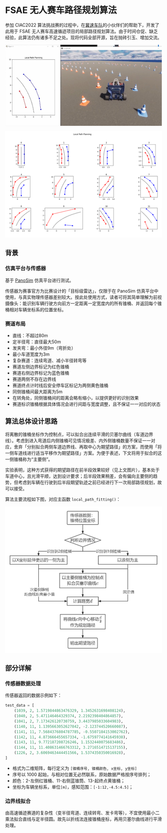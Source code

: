 # FSAE 无人赛车路径规划算法

参加 CIAC2022 算法挑战赛的过程中，在[冀速车队](https://gitee.com/jscd_1)的小伙伴们的帮助下，开发了此用于 FSAE 无人赛车高速循迹项目的局部路径规划算法。由于时间仓促、缺乏经验，此算法仍有诸多不足之处。现将代码全部开源，旨在抛砖引玉、增加交流。

![实时仿真效果](images/real_time_planning.jpg)

![规划路径质量展示](images/path_preview.png)

## 背景

### 仿真平台与传感器

基于 [PanoSim](http://www.panosim.com/) 仿真平台进行测试。

传感器为赛事官方为比赛设计的「目标级雷达」，仅限于在 PanoSim 仿真平台中使用，与真实物理传感器差别较大。按此处使用方式，读者可将其简单理解为前视摄像头：能识别车辆行驶方向前方一定距离一定宽度内的所有锥桶、并返回每个锥桶相对车辆坐标系的位置坐标。

### 赛道布局

- 直线：不超过80m
- 定半径弯：直径最大50m
- 发夹弯：最小外径9m（弯折处）
- 最小车道宽度为3m
- 复杂赛道：连续弯道、减小半径转弯等
- 赛道左侧边界标记为红色锥桶
- 赛道右侧边界标记为蓝色锥桶
- 赛道两侧不存在边界线
- 赛道终点计时线后安全停车区标记为两侧黄色锥桶
- 同侧锥桶间最大距离为5m
- 在转角处，同侧锥桶间的距离会略有缩小，以提供更好的识别效果
- 赛道标识锥桶根据具体情况会进行间距与宽度调整，且不保证一一对应的状态

## 算法总体设计思路

将离散的锥桶坐标作为控制点，可以拟合出连续平滑的贝塞尔曲线（车道边界线）。考虑到进入弯道后内侧锥桶可见情况极差、内外侧锥桶数量不保证一一对应，舍弃「分别拟合两侧车道边界线、再取中心为期望路径」的方案，而使用「将一侧车道线进行适当平移作为期望路径」方案。为便于表述，下文将用于拟合的这一侧锥桶称为“主要侧”。

实验表明，这种方式获得的期望路径在前半段效果较好（见上文图片），基本处于车道中心，且光滑平顺，达到设计要求；后半段效果稍差，会有偏向主要侧的趋势，但考虑到车辆在行驶到后半段期望轨迹之前已经进行下一次局部路径规划，故可以接受。

算法主要流程如下图，对应主函数 `local_path_fitting()`：

![流程图](images/Flowchart.png)

## 部分详解

### 传感器数据处理

传感器返回的数据示例如下：

```python
test_data = [
    (1039, 2, 1.5719844863476329, 1.3452631698408124),
    (1040, 2, 5.471146464329374, 2.2192398404864857),
    (1041, 2, 7.173426120730759, 3.4437985033604983),
    (1140, 11, 1.1395663052627842, -2.123744520660087),
    (1141, 11, 7.5684376804787785, -0.5507184153002762),
    (1142, 11, 4.873666455657334, -1.6759774141645938),
    (1143, 11, 9.772187208726246, 1.1532440075683486),
    (1144, 11, 11.408631466763312, 3.2716514715137155),
    (1226, 2, 3.6069463444451566, 1.5374350350016928),
]
```

- 格式为二维矩阵，每行定义为 `[锥桶序号, 锥桶颜色, x坐标, y坐标]`
- 序号以 1000 起始，与相对位置无必然联系，原始数据严格按序号排列；
- 颜色：2-左侧红锥桶、11-右侧蓝锥筒、13-起终点黄锥桶；
- 坐标为车辆坐标系，单位`[m]`，感知范围：`[-1:12,-4.5:4.5]`；

### 边界线拟合

由高速循迹赛道的复杂性（变半径弯道、连续转弯、发卡弯等），不宜使用最小二乘法拟合直线与定半径圆。故先以折线法连接锥桶座标，再用贝塞尔曲线进行平滑处理。
